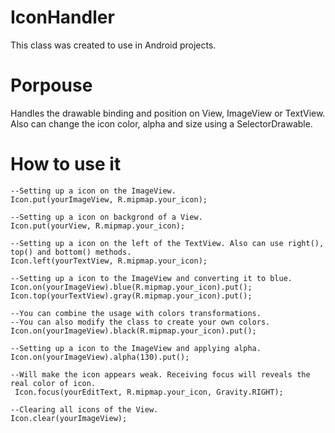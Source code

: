 # IconHandler
This class was created to use in Android projects.

# Porpouse
Handles the drawable binding and position on View, ImageView or TextView. Also can change the icon color, alpha and size using a SelectorDrawable. 


# How to use it

    --Setting up a icon on the ImageView.
    Icon.put(yourImageView, R.mipmap.your_icon);
    
    --Setting up a icon on backgrond of a View.
    Icon.put(yourView, R.mipmap.your_icon);
    
    --Setting up a icon on the left of the TextView. Also can use right(), top() and bottom() methods.
    Icon.left(yourTextView, R.mipmap.your_icon);
       
    --Setting up a icon to the ImageView and converting it to blue.
    Icon.on(yourImageView).blue(R.mipmap.your_icon).put();
    Icon.top(yourTextView).gray(R.mipmap.your_icon).put();
    
    --You can combine the usage with colors transformations.
    --You can also modify the class to create your own colors.
    Icon.on(yourImageView).black(R.mipmap.your_icon).put();
    
    --Setting up a icon to the ImageView and applying alpha.
    Icon.on(yourImageView).alpha(130).put();
    
    --Will make the icon appears weak. Receiving focus will reveals the real color of icon.
     Icon.focus(yourEditText, R.mipmap.your_icon, Gravity.RIGHT);
    
    --Clearing all icons of the View.
    Icon.clear(yourImageView);
    
    
